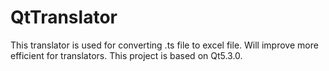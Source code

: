 # QtTranslator
This translator is used for converting .ts file to excel file. Will improve more efficient for translators.
This project is based on Qt5.3.0.
